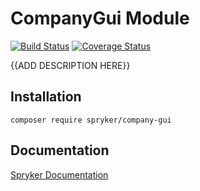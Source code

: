 # CompanyGui Module
[![Build Status](https://travis-ci.org/spryker/CompanyGui.svg)](https://travis-ci.org/spryker/CompanyGui)
[![Coverage Status](https://coveralls.io/repos/github/spryker/CompanyGui/badge.svg)](https://coveralls.io/github/spryker/CompanyGui)

{{ADD DESCRIPTION HERE}}

## Installation

```
composer require spryker/company-gui
```

## Documentation

[Spryker Documentation](https://academy.spryker.com/developing_with_spryker/module_guide/modules.html)

